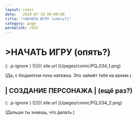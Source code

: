 ```yaml
---
layout: comic
date:   2018-07-18 00:00:00 
title: ">НАЧАТЬ ИГРУ (опять?)"
category: page
permalink: /035
---
```

# >НАЧАТЬ ИГРУ (опять?)

{: .p-ignore }
![]({{ site.url }}/pages/comic/PQ_034_1.png)

(Да, с бюджетом пока натяжка. Это займёт тебя на время.)

## | СОЗДАНИЕ ПЕРСОНАЖА | (ещё раз?)

{: .p-ignore }
![]({{ site.url }}/pages/comic/PQ_034_2.png)

(Дальше ты знаешь, что делать.)
